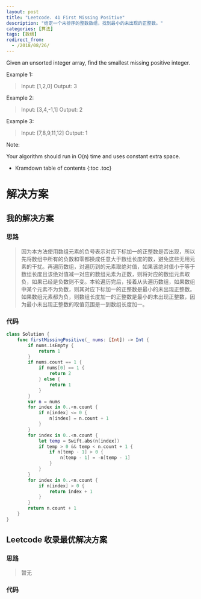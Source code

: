 ```yaml
---
layout: post
title: "Leetcode. 41 First Missing Positive"
description: "给定一个未排序的整数数组，找到最小的未出现的正整数。"
categories: [算法]
tags: [数组]
redirect_from:
  - /2018/08/26/
---
```


Given an unsorted integer array, find the smallest missing positive integer.

Example 1:

> Input: [1,2,0]
> Output: 3

Example 2:

> Input: [3,4,-1,1]
> Output: 2

Example 3:

> Input: [7,8,9,11,12]
> Output: 1

Note:

Your algorithm should run in O(n) time and uses constant extra space.

* Kramdown table of contents
{:toc .toc}

# 解决方案

## 我的解决方案

### 思路

> 因为本方法使用数组元素的负号表示对应下标加一的正整数是否出现，所以先将数组中所有的负数和零都换成任意大于数组长度的数，避免这些无用元素的干扰。再遍历数组，对遍历到的元素取绝对值，如果该绝对值小于等于数组长度且该绝对值减一对应的数组元素为正数，则将对应的数组元素取负，如果已经是负数则不变。本轮遍历完后，接着从头遍历数组，如果数组中某个元素不为负数，则其对应下标加一的正整数是最小的未出现正整数。如果数组元素都为负，则数组长度加一的正整数是最小的未出现正整数，因为最小未出现正整数的取值范围是一到数组长度加一。

### 代码

```swift
class Solution {
    func firstMissingPositive(_ nums: [Int]) -> Int {
        if nums.isEmpty {
            return 1
        }
        if nums.count == 1 {
            if nums[0] == 1 {
                return 2
            } else {
                return 1
            }
        }
        var n = nums
        for index in 0..<n.count {
            if n[index] <= 0 {
                n[index] = n.count + 1
            }
        }
        for index in 0..<n.count {
            let temp = Swift.abs(n[index])
            if temp > 0 && temp < n.count + 1 {
                if n[temp - 1] > 0 {
                    n[temp - 1] = -n[temp - 1]
                }
            }
        }
        for index in 0..<n.count {
            if n[index] > 0 {
                return index + 1
            }
        }
        return n.count + 1
    }
}
```

## Leetcode 收录最优解决方案

### 思路

> 暂无

### 代码

```java
```

[^1]: This is a footnote.

[kramdown]: https://kramdown.gettalong.org/
[Simple Texture]: https://github.com/yizeng/jekyll-theme-simple-texture